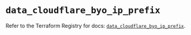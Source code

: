 # `data_cloudflare_byo_ip_prefix`

Refer to the Terraform Registry for docs: [`data_cloudflare_byo_ip_prefix`](https://registry.terraform.io/providers/cloudflare/cloudflare/5.8.4/docs/data-sources/byo_ip_prefix).
